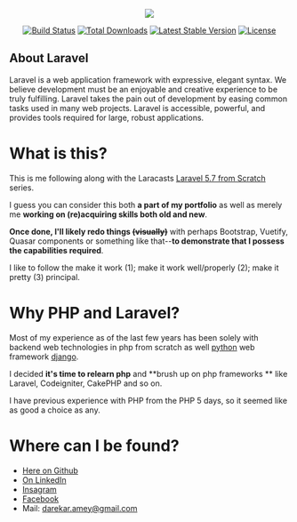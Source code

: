 <p align="center"><img src="https://laravel.com/assets/img/components/logo-laravel.svg"></p>

<p align="center">
<a href="https://travis-ci.org/laravel/framework"><img src="https://travis-ci.org/laravel/framework.svg" alt="Build Status"></a>
<a href="https://packagist.org/packages/laravel/framework"><img src="https://poser.pugx.org/laravel/framework/d/total.svg" alt="Total Downloads"></a>
<a href="https://packagist.org/packages/laravel/framework"><img src="https://poser.pugx.org/laravel/framework/v/stable.svg" alt="Latest Stable Version"></a>
<a href="https://packagist.org/packages/laravel/framework"><img src="https://poser.pugx.org/laravel/framework/license.svg" alt="License"></a>
</p>

## About Laravel

Laravel is a web application framework with expressive, elegant syntax. We believe development must be an enjoyable and creative experience to be truly fulfilling. Laravel takes the pain out of development by easing common tasks used in many web projects.
Laravel is accessible, powerful, and provides tools required for large, robust applications.

# What is this?

This is me following along with the Laracasts [Laravel 5.7 from Scratch](http://laravelfromscratch.com/) series.

I guess you can consider this both **a part of my portfolio** as well as merely me **working on (re)acquiring skills both old and new**.

**Once done, I'll likely redo things ~~(visually)~~** with perhaps Bootstrap, Vuetify, Quasar components or something like that--**to demonstrate that I possess the capabilities required**.

I like to follow the make it work (1); make it work well/properly (2); make it pretty (3) principal.

# Why PHP and Laravel?

Most of my experience as of the last few years has been solely with backend web technologies in php from scratch as well [python](https://www.python.org/) web framework [django](https://github.com/django/django).

I decided **it's time to relearn php** and **brush up on php frameworks ** like Laravel, Codeigniter, CakePHP and so on.

I have previous experience with PHP from the PHP 5 days, so it seemed like as good a choice as any.

# Where can I be found?

* [Here on Github](https://github.com/knowhere1998)
* [On LinkedIn](https://www.linkedin.com/in/amey-darekar-47950b173/)
* [Insagram](https://www.instagram.com/kn0wh3re/)
* [Facebook](https://www.facebook.com/amey.darekar.7)
* Mail: [darekar.amey@gmail.com](mailto:darekar.amey@gmail.com)
